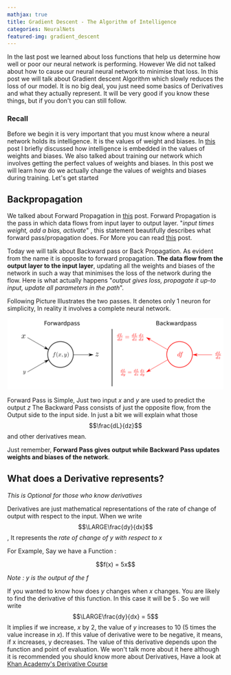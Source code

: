 ```yaml
---
mathjax: true
title: Gradient Descent - The Algorithm of Intelligence
categories: NeuralNets
featured-img: gradient_descent
---
```


In the last post we learned about loss functions that help us determine how well or poor our neural network is performing. However We did not talked about how to cause our neural neural network to minimise that loss. In this post we will talk about Gradient descent Algorithm which slowly reduces the loss of our model. It is no big deal, you just need some basics of Derivatives and what they actually represent. It will be very good if you know these things, but if you don't you can still follow.

### Recall

Before we begin it is very important that you must know where a neural network holds its intelligence. It is the values of weight and biases. In [this](https://coder3101.github.io/understanding-a-complete-neural-net/) post I briefly discussed how intelligence is embedded in the values of weights and biases. We also talked about training our network which involves getting the perfect values of weights and biases. In this post we will learn how do we actually change the values of weights and biases during training. Let's get started



## Backpropagation

We talked about Forward Propagation in [this](https://coder3101.github.io/understanding-a-complete-neural-net/) post. Forward Propagation is the pass in which data flows from input layer to output layer. "*input times weight, add a bias, activate*" , this statement beautifully describes what  forward pass/propagation does. For More you can read [this](https://coder3101.github.io/understanding-a-complete-neural-net/) post.

Today we will talk about Backward pass or Back Propagation. As evident from the name it is opposite to forward propagation. **The data flow from the output layer to the input layer**, updating all the weights and biases of the network in such a way that minimises the loss of the network during the flow. Here is what actually happens "*output gives loss, propagate it up-to input, update all parameters in the path*". 

Following Picture Illustrates the two passes. It denotes only 1 neuron for simplicity, In reality it involves a complete neural network.

<center>
    <img src="https://github.com/coder3101/coder3101.github.com/raw/master/in-post_imgs/gradient-descent-algorithm-of-intelligence/backward_forward.png">
</center>

Forward Pass is Simple, Just two input $x$ and $y$ are used to predict the output $z$ The Backward Pass consists of just the opposite flow, from the Output side to the input side. In just a bit we will explain what those $$\frac{dL}{dz}$$ and other derivatives mean.

Just remember, **Forward Pass gives output while Backward Pass updates weights and biases of the network**.



## What does a Derivative represents?

 *This is Optional for those who know derivatives*

Derivatives are just mathematical representations of the rate of change of output with respect to the input. When we write $$\LARGE\frac{dy}{dx}​$$ , It represents the *rate of change of y with respect to x*

For Example, Say we have a Function :

<center>
    $$f(x) = 5x$$
</center>

*Note : $y$ is the output of the $f$*

If you wanted to know how does $y$ changes when $x$ changes. You are likely to find the derivative of this function. In this case it will be $5$ . So we will write $$\LARGE\frac{dy}{dx} = 5$$It implies if we increase, $x$ by 2, the value of $y$ increases to 10 (5 times the value increase in $x$).  If this value of derivative were to be negative, it means, if x increases, y decreases. The value of this derivative depends upon the function and point of evaluation. We won't talk more about it here although it is recommended you should know more about Derivatives, Have a look at [Khan Academy's Derivative Course](https://www.khanacademy.org/math/differential-calculus/dc-diff-intro) 

